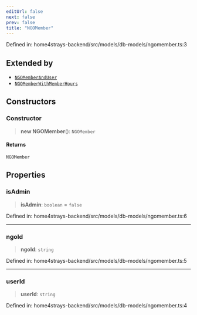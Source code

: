 ```yaml
---
editUrl: false
next: false
prev: false
title: "NGOMember"
---
```


Defined in: home4strays-backend/src/models/db-models/ngomember.ts:3

## Extended by

- [`NGOMemberAndUser`](/docs/code/backend/models/db-models/ngomember/classes/ngomemberanduser/)
- [`NGOMemberWithMemberHours`](/docs/code/backend/models/db-models/ngomember/classes/ngomemberwithmemberhours/)

## Constructors

### Constructor

> **new NGOMember**(): `NGOMember`

#### Returns

`NGOMember`

## Properties

### isAdmin

> **isAdmin**: `boolean` = `false`

Defined in: home4strays-backend/src/models/db-models/ngomember.ts:6

***

### ngoId

> **ngoId**: `string`

Defined in: home4strays-backend/src/models/db-models/ngomember.ts:5

***

### userId

> **userId**: `string`

Defined in: home4strays-backend/src/models/db-models/ngomember.ts:4
